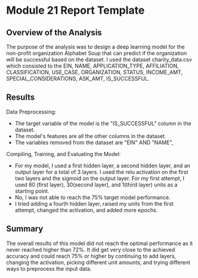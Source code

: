 # Module 21 Report Template 

## Overview of the Analysis

The purpose of the analysis was to design a deep learning model for the non-profit organization Alphabet Soup that can predict if the organization will be successful based on the dataset.  I used the dataset charity_data.csv which consisted to the EIN, NAME, APPLICATION_TYPE, AFFILIATION, CLASSIFICATION, USE_CASE, ORGANIZATION, STATUS, INCOME_AMT, SPECIAL_CONSIDERATIONS, ASK_AMT, IS_SUCCESSFUL. 

## Results 

Data Preprocessing:
- The target variable of the model is the "IS_SUCCESSFUL" column in the dataset.
- The model's features are all the other columns in the dataset.
- The variables removed from the dataset are "EIN" AND "NAME",
 
Compiling, Training, and Evaluating the Model:
- For my model, I used a first hidden layer, a second hidden layer, and an output layer for a total of 3 layers.  I used the relu activation on the first two layers and the sigmoid on the output layer.  For my first attempt, I used 80 (first layer), 30(second layer), and 1(third layer) units as a starting point. 
- No, I was not able to reach the 75% target model performance. 
- I tried adding a fourth hidden layer, raised my units from the first attempt, changed the activation, and added more epochs.

## Summary

The overall results of this model did not reach the optimal performance as it never reached higher than 72%. It did get very close to the achieved accuracy and could reach 75% or higher by continuing to add layers, changing the activation, picking different unit amounts, and trying different ways to preprocess the input data.
